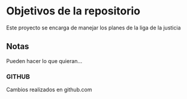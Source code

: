 # Objetivos de la repositorio

Este proyecto se encarga de manejar los planes de la liga de la justicia


## Notas
Pueden hacer lo que quieran...

### GITHUB

Cambios realizados en github.com
